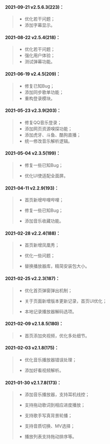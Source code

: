 #### 2021-09-21 v2.5.6.3(223)：

> - 优化若干问题；
> - 添加字幕显示。

#### 2021-08-22 v2.5.4(218)：

> - 优化若干问题；
> - 强化用户体验；
> - 测试弹幕功能。

#### 2021-06-19 v2.4.5(209)：

> - 修复已知Bug；
> - 添加同步歌单功能；
> - 重构登录模块。

#### 2021-05-23 v2.3.9(203)：

> - 修复QQ音乐登录；
> - 添加网页资源嗅探功能；
> - 添加虎牙、斗鱼、酷狗直播；
> - 统一修改音乐解析逻辑。

#### 2021-05-04 v2.3.5(199)：

> - 修复一些已知Bug；
>
> - 优化UI使适配全面屏。

#### 2021-04-11 v2.2.9(193)：

> - 首页新增哔哩哔哩；
>
> - 修复一些已知Bug；
>
> - 添加音乐收藏功能。

#### 2021-02-28 v2.2.4(188)：

> - 首页新增凤凰秀；
>
> - 优化一些问题；
>
> - 替换播放器库，精简安装包大小。

#### 2021-02-25 v2.2.3(187)：

> - 优化首页弹窗弹出机制；
>
> - 关于页面新增版本更新记录，首页UI优化；
>
> - 本地记录播放器解码选项。

#### 2021-02-09 v2.1.8.5(180)：

> - 首页添加央视频，优化多处细节。

#### 2021-02-03 v2.1.8(175)：

> - 优化音乐播放器错误处理；
>
> - 添加好看视频解析。

#### 2021-01-30 v2.1.7.8(173)：

> - 添加音乐播放器，支持耳机线控；
>
> - 支持拖动歌词到相应进度播放；
>
> - 支持歌手写真背景轮播；
>
> - 支持音质切换、MV选择；
>
> - 播放列表支持拖动排序等。
